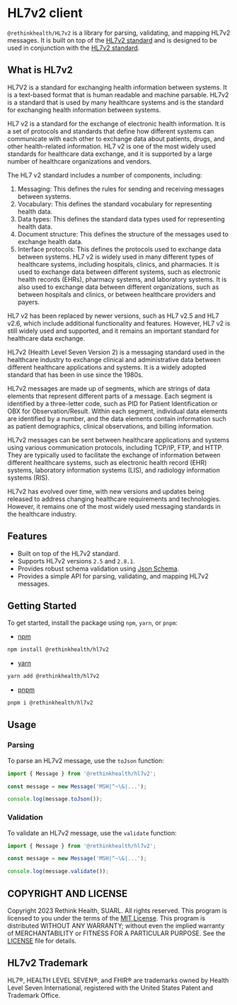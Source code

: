 HL7v2 client
=============

`@rethinkhealth/HL7v2` is a library for parsing, validating, and mapping HL7v2 messages. It is built on top of the [HL7v2 standard](https://www.hl7.org/implement/standards/product_section.cfm?section=13) and is designed to be used in conjunction with the [HL7v2 standard](https://www.hl7.org/implement/standards/product_section.cfm?section=13).

## What is HL7v2

HL7V2 is a standard for exchanging health information between systems. It is a text-based format that is human readable and machine parsable. HL7v2 is a standard that is used by many healthcare systems and is the standard for exchanging health information between systems.

HL7 v2 is a standard for the exchange of electronic health information. It is a set of protocols and standards that define how different systems can communicate with each other to exchange data about patients, drugs, and other health-related information. HL7 v2 is one of the most widely used standards for healthcare data exchange, and it is supported by a large number of healthcare organizations and vendors.

The HL7 v2 standard includes a number of components, including:
1. Messaging: This defines the rules for sending and receiving messages between systems.
2. Vocabulary: This defines the standard vocabulary for representing health data.
3. Data types: This defines the standard data types used for representing health data.
4. Document structure: This defines the structure of the messages used to exchange health data.
5. Interface protocols: This defines the protocols used to exchange data between systems.
HL7 v2 is widely used in many different types of healthcare systems, including hospitals, clinics, and pharmacies. It is used to exchange data between different systems, such as electronic health records (EHRs), pharmacy systems, and laboratory systems. It is also used to exchange data between different organizations, such as between hospitals and clinics, or between healthcare providers and payers.

HL7 v2 has been replaced by newer versions, such as HL7 v2.5 and HL7 v2.6, which include additional functionality and features. However, HL7 v2 is still widely used and supported, and it remains an important standard for healthcare data exchange.

HL7v2 (Health Level Seven Version 2) is a messaging standard used in the healthcare industry to exchange clinical and administrative data between different healthcare applications and systems. It is a widely adopted standard that has been in use since the 1980s.

HL7v2 messages are made up of segments, which are strings of data elements that represent different parts of a message. Each segment is identified by a three-letter code, such as PID for Patient Identification or OBX for Observation/Result. Within each segment, individual data elements are identified by a number, and the data elements contain information such as patient demographics, clinical observations, and billing information.

HL7v2 messages can be sent between healthcare applications and systems using various communication protocols, including TCP/IP, FTP, and HTTP. They are typically used to facilitate the exchange of information between different healthcare systems, such as electronic health record (EHR) systems, laboratory information systems (LIS), and radiology information systems (RIS).

HL7v2 has evolved over time, with new versions and updates being released to address changing healthcare requirements and technologies. However, it remains one of the most widely used messaging standards in the healthcare industry.

## Features

- Built on top of the HL7v2 standard.
- Supports HL7v2 versions `2.5` and `2.8.1`.
- Provides robust schema validation using [Json Schema](https://json-schema.org/).
- Provides a simple API for parsing, validating, and mapping HL7v2 messages.

## Getting Started

To get started, install the package using `npm`, `yarn`, or `pnpm`:

- [npm](https://www.npmjs.com/)

```bash
npm install @rethinkhealth/hl7v2
```

- [yarn](https://yarnpkg.com/)

```bash
yarn add @rethinkhealth/hl7v2
```

- [pnpm](https://pnpm.io/)

```bash
pnpm i @rethinkhealth/hl7v2
```

## Usage

### Parsing

To parse an HL7v2 message, use the `toJson` function:

```typescript
import { Message } from '@rethinkhealth/hl7v2';

const message = new Message('MSH|^~\&|...');

console.log(message.toJson());
```

### Validation

To validate an HL7v2 message, use the `validate` function:

```typescript
import { Message } from '@rethinkhealth/hl7v2';

const message = new Message('MSH|^~\&|...');

console.log(message.validate());
```

## COPYRIGHT AND LICENSE

Copyright 2023 Rethink Health, SUARL. All rights reserved. This program is licensed to you under the terms of the [MIT License](https://opensource.org/licenses/MIT). This program is distributed WITHOUT ANY WARRANTY; without even the implied warranty of MERCHANTABILITY or FITNESS FOR A PARTICULAR PURPOSE. See the [LICENSE](LICENSE) file for details.

## HL7v2 Trademark

HL7®, HEALTH LEVEL SEVEN®, and FHIR® are trademarks owned by Health Level Seven International, registered with the United States Patent and Trademark Office.
